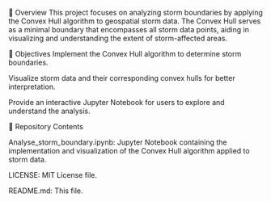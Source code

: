 📘 Overview This project focuses on analyzing storm boundaries by applying the Convex Hull algorithm to geospatial storm data. The Convex Hull serves as a minimal boundary that encompasses all storm data points, aiding in visualizing and understanding the extent of storm-affected areas.

🧠 Objectives Implement the Convex Hull algorithm to determine storm boundaries.

Visualize storm data and their corresponding convex hulls for better interpretation.

Provide an interactive Jupyter Notebook for users to explore and understand the analysis.

📁 Repository Contents

Analyse_storm_boundary.ipynb: Jupyter Notebook containing the implementation and visualization of the Convex Hull algorithm applied to storm data.

LICENSE: MIT License file.

README.md: This file.

